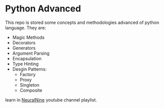 # Python Advanced

This repo is stored some concepts and methodologies advanced of python language. They are:

- Magic Methods
- Decorators
- Generators
- Argument Parsing
- Encapsulation
- Type Hinting
- Desgin Patterns:
  - Factory
  - Proxy
  - Singleton
  - Composite

learn in [NeuralNine](https://www.youtube.com/watch?v=KSiRzuSx120&list=PL7yh-TELLS1FuqLSjl5bgiQIEH25VEmIc&index=1) youtube channel playlist.